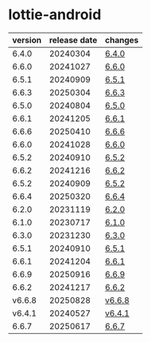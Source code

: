 # lottie-android	


|version|release date|changes|
|---|---|---|
|6.4.0|20240304|[6.4.0](./6.4.0-20240304.md)|
|6.6.0|20241027|[6.6.0](./6.6.0-20241027.md)|
|6.5.1|20240909|[6.5.1](./6.5.1-20240909.md)|
|6.6.3|20250304|[6.6.3](./6.6.3-20250304.md)|
|6.5.0|20240804|[6.5.0](./6.5.0-20240804.md)|
|6.6.1|20241205|[6.6.1](./6.6.1-20241205.md)|
|6.6.6|20250410|[6.6.6](./6.6.6-20250410.md)|
|6.6.0|20241028|[6.6.0](./6.6.0-20241028.md)|
|6.5.2|20240910|[6.5.2](./6.5.2-20240910.md)|
|6.6.2|20241216|[6.6.2](./6.6.2-20241216.md)|
|6.5.2|20240909|[6.5.2](./6.5.2-20240909.md)|
|6.6.4|20250320|[6.6.4](./6.6.4-20250320.md)|
|6.2.0|20231119|[6.2.0](./6.2.0-20231119.md)|
|6.1.0|20230717|[6.1.0](./6.1.0-20230717.md)|
|6.3.0|20231230|[6.3.0](./6.3.0-20231230.md)|
|6.5.1|20240910|[6.5.1](./6.5.1-20240910.md)|
|6.6.1|20241204|[6.6.1](./6.6.1-20241204.md)|
|6.6.9|20250916|[6.6.9](./6.6.9-20250916.md)|
|6.6.2|20241217|[6.6.2](./6.6.2-20241217.md)|
|v6.6.8|20250828|[v6.6.8](./v6.6.8-20250828.md)|
|v6.4.1|20240527|[v6.4.1](./v6.4.1-20240527.md)|
|6.6.7|20250617|[6.6.7](./6.6.7-20250617.md)|
